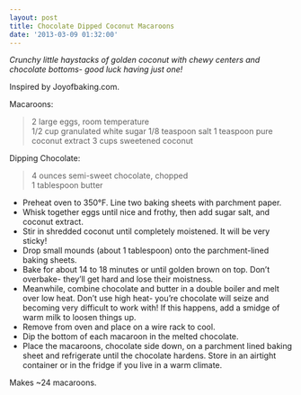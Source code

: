 ```yaml
---
layout: post
title: Chocolate Dipped Coconut Macaroons
date: '2013-03-09 01:32:00'
---
```


*Crunchy little haystacks of golden coconut with chewy centers and chocolate bottoms- good luck having just one!*

Inspired by Joyofbaking.com.

Macaroons:

> 2 large eggs, room temperature  
1/2 cup granulated white sugar
1/8 teaspoon salt
1 teaspoon pure coconut extract
3 cups sweetened coconut

Dipping Chocolate:

> 4 ounces semi-sweet chocolate, chopped  
1 tablespoon butter

* Preheat oven to 350°F. Line two baking sheets with parchment paper.
* Whisk together eggs until nice and frothy, then add sugar salt, and coconut extract.
* Stir in shredded coconut until completely moistened. It will be very sticky!
* Drop small mounds (about 1 tablespoon) onto the parchment-lined baking sheets.
* Bake for about 14 to 18 minutes or until golden brown on top. Don’t overbake- they’ll get hard and lose their moistness.
* Meanwhile, combine chocolate and butter in a double boiler and melt over low heat. Don’t use high heat- you’re chocolate will seize and becoming very difficult to work with! If this happens, add a smidge of warm milk to loosen things up.
* Remove from oven and place on a wire rack to cool.
* Dip the bottom of each macaroon in the melted chocolate.
* Place the macaroons, chocolate side down, on a parchment lined baking sheet and refrigerate until the chocolate hardens. Store in an airtight container or in the fridge if you live in a warm climate. 

Makes ~24 macaroons.

